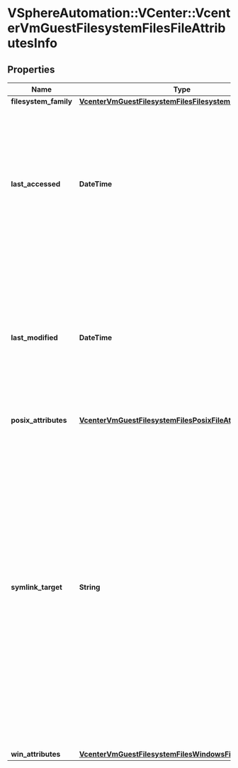 # VSphereAutomation::VCenter::VcenterVmGuestFilesystemFilesFileAttributesInfo

## Properties
Name | Type | Description | Notes
------------ | ------------- | ------------- | -------------
**filesystem_family** | [**VcenterVmGuestFilesystemFilesFilesystemFamily**](VcenterVmGuestFilesystemFilesFilesystemFamily.md) |  | 
**last_accessed** | **DateTime** | The date and time the file was last accessed. Warning: This attribute is part of a new feature in development. It may be changed at any time and may not have all supported functionality implemented. | 
**last_modified** | **DateTime** | The date and time the file was last modified. Warning: This attribute is part of a new feature in development. It may be changed at any time and may not have all supported functionality implemented. | 
**posix_attributes** | [**VcenterVmGuestFilesystemFilesPosixFileAttributesInfo**](VcenterVmGuestFilesystemFilesPosixFileAttributesInfo.md) |  | [optional] 
**symlink_target** | **String** | The target for the file if it&#39;s a symbolic link. This is currently only set for Posix guest operating systems, but may be supported in the future on Windows guest operating systems that support symbolic links. Warning: This attribute is part of a new feature in development. It may be changed at any time and may not have all supported functionality implemented. Set if the file is a symbolic link. | [optional] 
**win_attributes** | [**VcenterVmGuestFilesystemFilesWindowsFileAttributesInfo**](VcenterVmGuestFilesystemFilesWindowsFileAttributesInfo.md) |  | [optional] 


